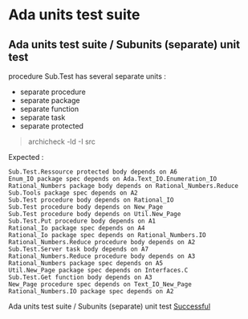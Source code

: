
# Ada units test suite



##  Ada units test suite / Subunits (separate) unit test

  procedure Sub.Test has several separate units :

  - separate procedure
  - separate package
  - separate function
  - separate task
  - separate protected

  > archicheck -ld -I src

  Expected :

```
Sub.Test.Ressource protected body depends on A6 
Enum_IO package spec depends on Ada.Text_IO.Enumeration_IO 
Rational_Numbers package body depends on Rational_Numbers.Reduce 
Sub.Tools package spec depends on A2 
Sub.Test procedure body depends on Rational_IO 
Sub.Test procedure body depends on New_Page 
Sub.Test procedure body depends on Util.New_Page 
Sub.Test.Put procedure body depends on A1 
Rational_Io package spec depends on A4 
Rational_Io package spec depends on Rational_Numbers.IO 
Rational_Numbers.Reduce procedure body depends on A2 
Sub.Test.Server task body depends on A7 
Rational_Numbers.Reduce procedure body depends on A3 
Rational_Numbers package spec depends on A5 
Util.New_Page package spec depends on Interfaces.C 
Sub.Test.Get function body depends on A3 
New_Page procedure spec depends on Text_IO_New_Page 
Rational_Numbers.IO package spec depends on A2 
```


 Ada units test suite / Subunits (separate) unit test [Successful](tests_status.md#successful)
